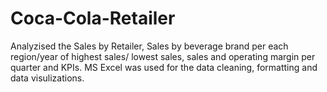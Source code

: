 # Coca-Cola-Retailer
Analyzised the Sales by Retailer, Sales by beverage brand per each region/year of highest sales/ lowest sales, sales and operating margin per quarter and KPIs. MS Excel was used for the data cleaning, formatting and data visulizations.

